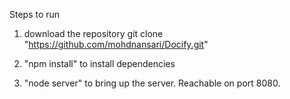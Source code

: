 Steps to run

1) download the repository git clone "https://github.com/mohdnansari/Docify.git"

2) "npm install" to install dependencies

3) "node server" to bring up the server. Reachable on port 8080.

